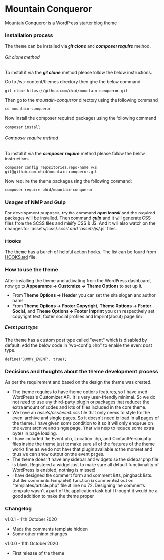 # Mountain Conqueror

Mountain Conqueror is a WordPress starter blog theme. 

### Installation process

The theme can be installed via _**git clone**_ and _**composer require**_ method.

###### Git clone method
To install it via the _**git clone**_ method please follow the below instructions.

Go to /wp-content/themes directory then give the below command
``` 
git clone https://github.com/ohid/mountain-conqueror.git
```
Then go to the _mountain-conqueror_ directory using the following command
```
cd mountain-conqueror
```
Now install the composer required packages using the following command
```
composer install
```

###### Composer require method
To install it via the _**composer require**_ method please follow the below instructions
```
composer config repositories.repo-name vcs git@github.com:ohid/mountain-conqueror.git
```
Now require the theme package using the following command:
```
composer require ohid/mountain-conqueror
```

### Usages of NMP and Gulp
For development purposes, try the command _**npm install**_ and the required packages will be installed. Then command _**gulp**_ and it will generate CSS files from the SCSS files and minify CSS & JS. And it will also watch on the changes for 'assets/scss/*.scss' and 'assets/js/*.js' files. 

### Hooks
The theme has a bunch of helpful action hooks. The list can be found from [HOOKS.md](https://github.com/ohid/mountain-conqueror/blob/main/HOOKS.MD) file.

### How to use the theme
After installing the theme and activating from the WordPress dashboard, now go to **Appearance -> Customize -> Theme Options** to set up it. 

- From **Theme Options -> Header** you can set the site slogan and author name
- From **Theme Options -> Footer Copyright**, **Theme Options -> Footer Social**, and **Theme Options -> Footer Imprint** you can respectively set copyright text, footer social profiles and Imprint(about) page link.


##### Event post type
The theme has a custom post type called "event" which is disabled by default. Add the below code in "wp-config.php" to enable the event post type.
```
define('DUMMY_EVENT', true);
```

### Decisions and thoughts about the theme development process
As per the requirement and based on the design the theme was created. 
- The theme requires to have theme options features, so I have used WordPress's Customizer API. It is very user-friendly minimal. So we do not need to use any third-party plugin or packages that reduces the extra amount of codes and lots of files included in the core theme. 
- We have an _assets/css/event.css_ file that only needs to style for the event archive and single pages. So it doesn't need to load in all pages of the theme. I have given some condition to it so it will only enqueue on the event archive and single page. That will help to reduce some extra bytes in page loading. 
- I have included the Event.php, Location.php, and ContactPerson.php files inside the theme just to make sure all of the features of the theme works fine as we do not have that plugin available at the moment and thus we can show output on the event pages. 
- The theme doesn't have any sidebar and widgets so the sidebar.php file is blank. Registered a widget just to make sure all default functionality of WordPress is enabled, nothing is missed!
- I have designed the comment form and comment lists, pingback lists. But the comments_template() function is commented out on "templates/article.php" file at line no 72. Designing the comments template wasn't a part of the application task but I thought it would be a good addition to make the theme proper.

### Changelog
v1.0.1 - 11th October 2020
- Made the comments template hidden
- Some other minor changes

v1.0.0 - 11th October 2020
- First release of the theme

